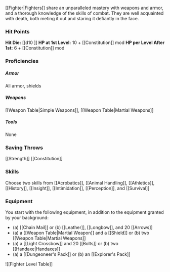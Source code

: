 [[Fighter|Fighters]] share an unparalleled mastery with weapons and armor, and a thorough knowledge of the skills of combat. They are well acquainted with death, both meting it out and staring it defiantly in the face.

### **Hit Points**
**Hit Die:** [[d10 ]]
**HP at 1st Level:** 10 + [[Constitution]] mod
**HP per Level After 1st:** 6 + [[Constitution]] mod

### **Proficiencies**
##### **Armor**
All armor, shields
##### **Weapons**
[[Weapon Table|Simple Weapons]], [[Weapon Table|Martial Weapons]]
##### **Tools**
None

### **Saving Throws**
[[Strength]]
[[Constitution]]

### **Skills**
Choose two skills from [[Acrobatics]], [[Animal Handling]], [[Athletics]], [[History]], [[Insight]], [[Intimidation]], [[Perception]], and [[Survival]]

### **Equipment**
You start with the following equipment, in addition to the equipment granted by your background:
- (a) [[Chain Mail]] or (b) [[Leather]], [[Longbow]], and 20 [[Arrows]]
- (a) a [[Weapon Table|Martial Weapon]] and a [[Shield]] or (b) two [[Weapon Table|Martial Weapons]]
- (a) a [[Light Crossbow]] and 20 [[Bolts]] or (b) two [[Handaxe|Handaxes]]
- (a) a [[Dungeoneer's Pack]] or (b) an [[Explorer's Pack]]

![[Fighter Level Table]]